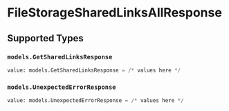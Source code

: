 # FileStorageSharedLinksAllResponse


## Supported Types

### `models.GetSharedLinksResponse`

```python
value: models.GetSharedLinksResponse = /* values here */
```

### `models.UnexpectedErrorResponse`

```python
value: models.UnexpectedErrorResponse = /* values here */
```

